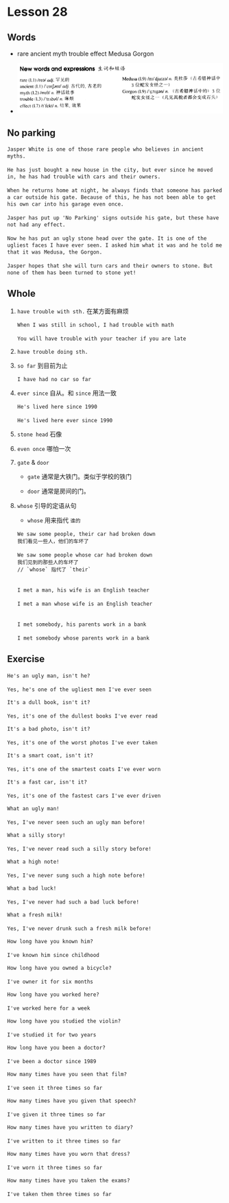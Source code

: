 # Lesson 28

## Words

- rare ancient myth trouble effect Medusa Gorgon

- ![Words](../../../Images/Part2/03/words-28.png)

## No parking

```
Jasper White is one of those rare people who believes in ancient myths.

He has just bought a new house in the city, but ever since he moved in, he has had trouble with cars and their owners.

When he returns home at night, he always finds that someone has parked a car outside his gate. Because of this, he has not been able to get his own car into his garage even once.

Jasper has put up 'No Parking' signs outside his gate, but these have not had any effect.

Now he has put an ugly stone head over the gate. It is one of the ugliest faces I have ever seen. I asked him what it was and he told me that it was Medusa, the Gorgon.

Jasper hopes that she will turn cars and their owners to stone. But none of them has been turned to stone yet!
```

## Whole

1. `have trouble with sth.` 在某方面有麻烦

   ```
   When I was still in school, I had trouble with math

   You will have trouble with your teacher if you are late
   ```

2. `have trouble doing sth.`

3. `so far` 到目前为止

   ```
   I have had no car so far
   ```

4. `ever since` 自从。和 `since` 用法一致

   ```
   He's lived here since 1990

   He's lived here ever since 1990
   ```

5. `stone head` 石像

6. `even once` 哪怕一次

7. `gate` & `door`

   - `gate` 通常是大铁门。类似于学校的铁门

   - `door` 通常是房间的门。

8. `whose` 引导的定语从句

   - `whose` 用来指代 `谁的`

   ```
   We saw some people, their car had broken down
   我们看见一些人，他们的车坏了

   We saw some people whose car had broken down
   我们见到的那些人的车坏了
   // `whose` 指代了 `their`


   I met a man, his wife is an English teacher

   I met a man whose wife is an English teacher


   I met somebody, his parents work in a bank

   I met somebody whose parents work in a bank
   ```

## Exercise

```
He's an ugly man, isn't he?

Yes, he's one of the ugliest men I've ever seen
```

```
It's a dull book, isn't it?

Yes, it's one of the dullest books I've ever read
```

```
It's a bad photo, isn't it?

Yes, it's one of the worst photos I've ever taken
```

```
It's a smart coat, isn't it?

Yes, it's one of the smartest coats I've ever worn
```

```
It's a fast car, isn't it?

Yes, it's one of the fastest cars I've ever driven
```

```
What an ugly man!

Yes, I've never seen such an ugly man before!
```

```
What a silly story!

Yes, I've never read such a silly story before!
```

```
What a high note!

Yes, I've never sung such a high note before!
```

```
What a bad luck!

Yes, I've never had such a bad luck before!
```

```
What a fresh milk!

Yes, I've never drunk such a fresh milk before!
```

```
How long have you known him?

I've known him since childhood
```

```
How long have you owned a bicycle?

I've owner it for six months
```

```
How long have you worked here?

I've worked here for a week
```

```
How long have you studied the violin?

I've studied it for two years
```

```
How long have you been a doctor?

I've been a doctor since 1989
```

```
How many times have you seen that film?

I've seen it three times so far
```

```
How many times have you given that speech?

I've given it three times so far
```

```
How many times have you written to diary?

I've written to it three times so far
```

```
How many times have you worn that dress?

I've worn it three times so far
```

```
How many times have you taken the exams?

I've taken them three times so far
```
